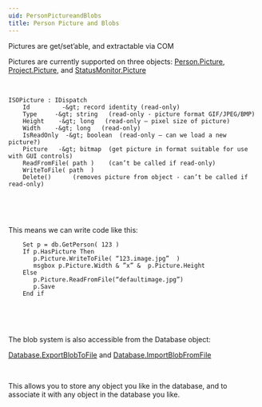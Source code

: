 ```yaml
---
uid: PersonPictureandBlobs
title: Person Picture and Blobs
---
```


Pictures are get/set’able, and extractable via COM

Pictures are currently supported on three objects: [Person.Picture](SUPEROFFICEDBLib~SOPerson~Picture.md), [Project.Picture](SUPEROFFICEDBLib~SOProject~Picture.md), and [StatusMonitor.Picture](SUPEROFFICEDBLib~SOStatusMonitor~Picture.md)

 

```
ISOPicture : IDispatch
    Id         -&gt; record identity (read-only)
    Type     -&gt; string   (read-only - picture format GIF/JPEG/BMP)
    Height    -&gt; long   (read-only – pixel size of picture)
    Width    -&gt; long   (read-only)
    IsReadOnly  -&gt; boolean  (read-only – can we load a new picture?)
    Picture   -&gt; bitmap  (get picture in format suitable for use with GUI controls)
    ReadFromFile( path )    (can’t be called if read-only)
    WriteToFile( path  )
    Delete()      (removes picture from object - can’t be called if read-only)
```
 

 

This means we can write code like this:

```
    Set p = db.GetPerson( 123 )
    If p.HasPicture Then
       p.Picture.WriteToFile( “123.image.jpg”  )
       msgbox p.Picture.Width & ”x” &  p.Picture.Height
    Else
       p.Picture.ReadFromFile(“defaultimage.jpg”)
       p.Save
    End if
```
 

 

The blob system is also accessible from the Database object:

[Database.ExportBlobToFile](SUPEROFFICEDBLib~Database~ExportBlobToFile.md) and [Database.ImportBlobFromFile](SUPEROFFICEDBLib~Database~ImportBlobFromFile.md)

 

This allows you to store any object you like in the database, and to associate it with any object in the database you like.